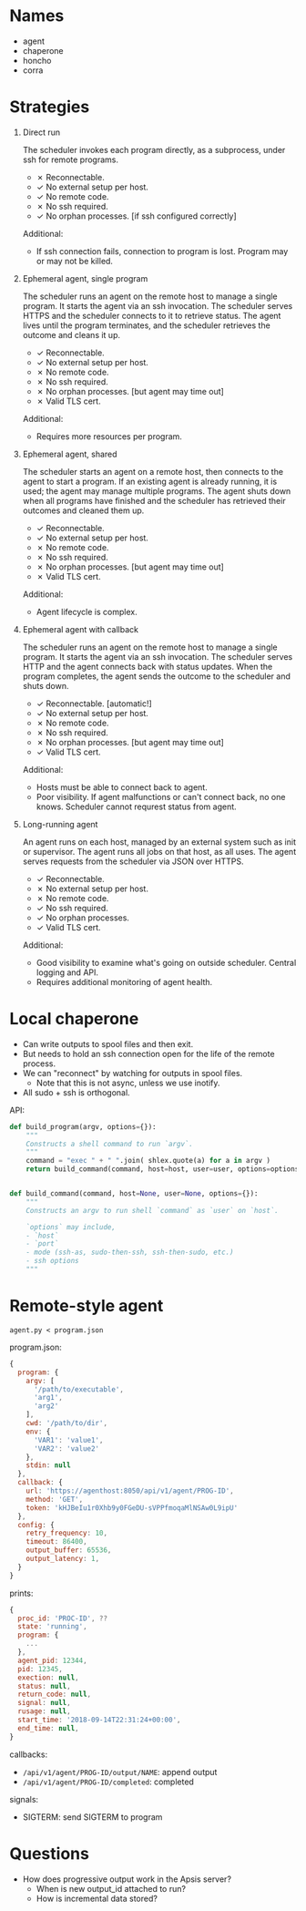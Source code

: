 # Names

- agent
- chaperone
- honcho
- corra


# Strategies

1. Direct run

    The scheduler invokes each program directly, as a subprocess, under ssh for
    remote programs.
    
    - ✗ Reconnectable.
    - ✓ No external setup per host.
    - ✓ No remote code.
    - ✗ No ssh required.
    - ✓ No orphan processes.  [if ssh configured correctly]

    Additional:
    - If ssh connection fails, connection to program is lost.  Program may
      or may not be killed.


1. Ephemeral agent, single program

    The scheduler runs an agent on the remote host to manage a single program.
    It starts the agent via an ssh invocation.  The scheduler serves HTTPS and
    the scheduler connects to it to retrieve status.  The agent lives until the
    program terminates, and the scheduler retrieves the outcome and cleans it
    up.
    
    - ✓ Reconnectable.
    - ✓ No external setup per host.
    - ✗ No remote code.
    - ✗ No ssh required.
    - ✗ No orphan processes.  [but agent may time out]
    - ✗ Valid TLS cert.

    Additional:
    - Requires more resources per program.


1. Ephemeral agent, shared

    The scheduler starts an agent on a remote host, then connects to the agent
    to start a program.  If an existing agent is already running, it is used;
    the agent may manage multiple programs.  The agent shuts down when all
    programs have finished and the scheduler has retrieved their outcomes and
    cleaned them up.

    - ✓ Reconnectable.
    - ✓ No external setup per host.
    - ✗ No remote code.
    - ✗ No ssh required.
    - ✗ No orphan processes.  [but agent may time out]
    - ✗ Valid TLS cert.

    Additional:
    - Agent lifecycle is complex.


1. Ephemeral agent with callback

    The scheduler runs an agent on the remote host to manage a single program.
    It starts the agent via an ssh invocation.  The scheduler serves HTTP and
    the agent connects back with status updates.  When the program completes,
    the agent sends the outcome to the scheduler and shuts down.

    - ✓ Reconnectable.  [automatic!]
    - ✓ No external setup per host.
    - ✗ No remote code.
    - ✗ No ssh required.
    - ✗ No orphan processes.  [but agent may time out]
    - ✓ Valid TLS cert.
    
    Additional:
    - Hosts must be able to connect back to agent.
    - Poor visibility.  If agent malfunctions or can't connect back, no one
      knows.  Scheduler cannot requrest status from agent.


1. Long-running agent

    An agent runs on each host, managed by an external system such as init or
    supervisor.  The agent runs all jobs on that host, as all uses.  The
    agent serves requests from the scheduler via JSON over HTTPS.
    
    - ✓ Reconnectable.
    - ✗ No external setup per host.
    - ✗ No remote code.
    - ✓ No ssh required.
    - ✓ No orphan processes.
    - ✓ Valid TLS cert.

    Additional:

    - Good visibility to examine what's going on outside scheduler.  Central
      logging and API.
    - Requires additional monitoring of agent health.
    

# Local chaperone

- Can write outputs to spool files and then exit.
- But needs to hold an ssh connection open for the life of the remote process.
- We can "reconnect" by watching for outputs in spool files.
  - Note that this is not async, unless we use inotify.
- All sudo + ssh is orthogonal.

API:

```py
def build_program(argv, options={}):
    """
    Constructs a shell command to run `argv`.
    """
    command = "exec " + " ".join( shlex.quote(a) for a in argv )
    return build_command(command, host=host, user=user, options=options)


def build_command(command, host=None, user=None, options={}):
    """
    Constructs an argv to run shell `command` as `user` on `host`.

    `options` may include,
    - `host`
    - `port`
    - mode (ssh-as, sudo-then-ssh, ssh-then-sudo, etc.)
    - ssh options
    """

```



# Remote-style agent

```
agent.py < program.json
```


program.json:
```js
{
  program: {
    argv: [
      '/path/to/executable',
      'arg1',
      'arg2'
    ],
    cwd: '/path/to/dir',
    env: {
      'VAR1': 'value1',
      'VAR2': 'value2'
    },
    stdin: null
  },
  callback: {
    url: 'https://agenthost:8050/api/v1/agent/PROG-ID',
    method: 'GET',
    token: 'kHJBeIu1r0Xhb9y0FGeDU-sVPPfmoqaMlNSAw0L9ipU'
  },
  config: {
    retry_frequency: 10,
    timeout: 86400,
    output_buffer: 65536,
    output_latency: 1,
  }
}
```

prints:
```js
{
  proc_id: 'PROC-ID', ??
  state: 'running',
  program: {
    ...
  },
  agent_pid: 12344,
  pid: 12345,
  exection: null,
  status: null,
  return_code: null,
  signal: null,
  rusage: null,
  start_time: '2018-09-14T22:31:24+00:00',
  end_time: null,
}
```

callbacks:

- `/api/v1/agent/PROG-ID/output/NAME`: append output
- `/api/v1/agent/PROG-ID/completed`: completed

signals:

- SIGTERM: send SIGTERM to program


# Questions

- How does progressive output work in the Apsis server?
  - When is new output_id attached to run?
  - How is incremental data stored?
  
